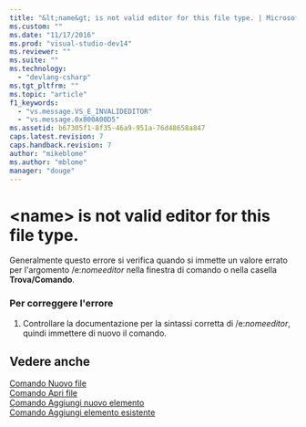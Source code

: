 ```yaml
---
title: "&lt;name&gt; is not valid editor for this file type. | Microsoft Docs"
ms.custom: ""
ms.date: "11/17/2016"
ms.prod: "visual-studio-dev14"
ms.reviewer: ""
ms.suite: ""
ms.technology: 
  - "devlang-csharp"
ms.tgt_pltfrm: ""
ms.topic: "article"
f1_keywords: 
  - "vs.message.VS_E_INVALIDEDITOR"
  - "vs.message.0x800A00D5"
ms.assetid: b67305f1-8f35-46a9-951a-76d48658a847
caps.latest.revision: 7
caps.handback.revision: 7
author: "mikeblome"
ms.author: "mblome"
manager: "douge"
---
```

# &lt;name&gt; is not valid editor for this file type.
Generalmente questo errore si verifica quando si immette un valore errato per l'argomento \/e:*nomeeditor* nella finestra di comando o nella casella **Trova\/Comando**.  
  
### Per correggere l'errore  
  
1.  Controllare la documentazione per la sintassi corretta di \/e:*nomeeditor*, quindi immettere di nuovo il comando.  
  
## Vedere anche  
 [Comando Nuovo file](../ide/reference/new-file-command.md)   
 [Comando Apri file](../ide/reference/open-file-command.md)   
 [Comando Aggiungi nuovo elemento](../ide/reference/add-new-item-command.md)   
 [Comando Aggiungi elemento esistente](../ide/reference/add-existing-item-command.md)